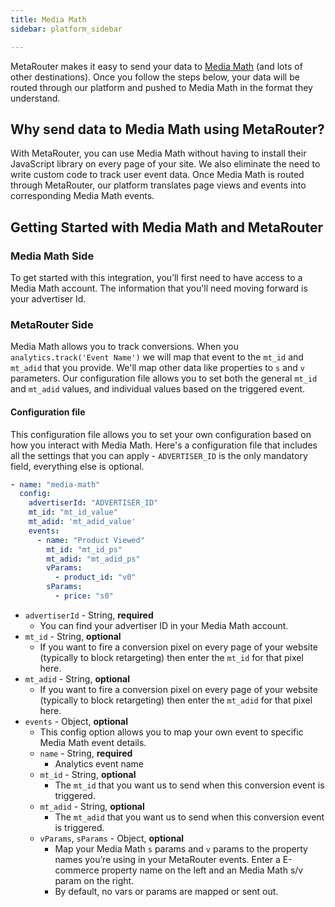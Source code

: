 ```yaml
---
title: Media Math
sidebar: platform_sidebar

---
```


MetaRouter makes it easy to send your data to [Media Math](https://www.mediamath.com/) (and lots of other destinations). Once you follow the steps below, your data will be routed through our platform and pushed to Media Math in the format they understand.



## Why send data to Media Math using MetaRouter?

With MetaRouter, you can use Media Math without having to install their JavaScript library on every page of your site. We also eliminate the need to write custom code to track user event data. Once Media Math is routed through MetaRouter, our platform translates page views and events into corresponding Media Math events.



## Getting Started with Media Math and MetaRouter


### Media Math Side

To get started with this integration, you’ll first need to have access to a Media Math account. The information that you'll need moving forward is your advertiser Id.


### MetaRouter Side

Media Math allows you to track conversions. When you `analytics.track('Event Name')` we will map that event to the `mt_id` and `mt_adid` that you provide. We'll map other data like properties to `s` and `v` parameters. Our configuration file allows you to set both the general `mt_id` and `mt_adid` values, and individual values based on the triggered event.

#### Configuration file

This configuration file allows you to set your own configuration based on how you interact with Media Math. Here's a configuration file that includes all the settings that you can apply - `ADVERTISER_ID` is the only mandatory field, everything else is optional.

```yaml
- name: "media-math"
  config:
    advertiserId: "ADVERTISER_ID"
    mt_id: "mt_id_value"
    mt_adid: 'mt_adid_value'
    events:
      - name: "Product Viewed"
        mt_id: "mt_id_ps"
        mt_adid: "mt_adid_ps"
        vParams:
          - product_id: "v0"
        sParams:
          - price: "s0"
```

- `advertiserId` - String, **required**
  - You can find your advertiser ID in your Media Math account.
- `mt_id` - String, **optional**
  - If you want to fire a conversion pixel on every page of your website (typically to block retargeting) then enter the `mt_id` for that pixel here.
- `mt_adid` - String, **optional**
  - If you want to fire a conversion pixel on every page of your website (typically to block retargeting) then enter the `mt_adid` for that pixel here.
- `events` - Object, **optional**
  - This config option allows you to map your own event to specific Media Math event details.
  - `name` - String, **required**
    - Analytics event name
  - `mt_id` - String, **optional**
    - The `mt_id` that you want us to send when this conversion event is triggered.
  - `mt_adid` - String, **optional**
    - The `mt_adid` that you want us to send when this conversion event is triggered.
  - `vParams`, `sParams` - Object, **optional**
    - Map your Media Math `s` params and `v` params to the property names you’re using in your MetaRouter events. Enter a E-commerce property name on the left and an Media Math s/v param on the right.
    - By default, no vars or params are mapped or sent out.
